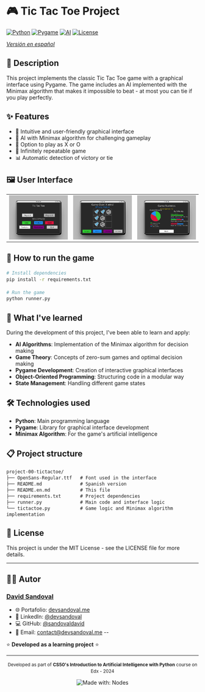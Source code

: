 # 🎮 Tic Tac Toe Project

[![Python](https://img.shields.io/badge/Python-3.12-blue.svg)](https://www.python.org/)
[![Pygame](https://img.shields.io/badge/Pygame-2.6-green.svg)](https://www.pygame.org/)
[![AI](https://img.shields.io/badge/AI-Minimax-orange.svg)](https://en.wikipedia.org/wiki/Minimax)
[![License](https://img.shields.io/badge/License-MIT-yellow.svg)](https://opensource.org/licenses/MIT)

_[Versión en español](README.md)_

## 📝 Description

This project implements the classic Tic Tac Toe game with a graphical interface using Pygame. The game includes an AI implemented with the Minimax algorithm that makes it impossible to beat - at most you can tie if you play perfectly.

## ✨ Features

-   🎯 Intuitive and user-friendly graphical interface
-   🤖 AI with Minimax algorithm for challenging gameplay
-   🎲 Option to play as X or O
-   🔄 Infinitely repeatable game
-   📊 Automatic detection of victory or tie

## 🖼️ User Interface

<div align="center">
  <table>
    <tr>
      <td><img src="mockups/desktop-menu.png" alt="V2.0"></td>
      <td><img src="mockups/desktop-game.png" alt="V2.0"></td>
      <td><img src="mockups/desktop-statistics.png" alt="V2.0"></td>  
    </tr>
  </table>
</div>

## 🚀 How to run the game

```bash
# Install dependencies
pip install -r requirements.txt

# Run the game
python runner.py
```

## 🧠 What I've learned

During the development of this project, I've been able to learn and apply:

-   **AI Algorithms**: Implementation of the Minimax algorithm for decision making
-   **Game Theory**: Concepts of zero-sum games and optimal decision making
-   **Pygame Development**: Creation of interactive graphical interfaces
-   **Object-Oriented Programming**: Structuring code in a modular way
-   **State Management**: Handling different game states

## 🛠️ Technologies used

-   **Python**: Main programming language
-   **Pygame**: Library for graphical interface development
-   **Minimax Algorithm**: For the game's artificial intelligence

## 📋 Project structure

```
project-00-tictactoe/
├── OpenSans-Regular.ttf   # Font used in the interface
├── README.md              # Spanish version
├── README.en.md           # This file
├── requirements.txt       # Project dependencies
├── runner.py              # Main code and interface logic
└── tictactoe.py           # Game logic and Minimax algorithm implementation
```

## 📄 License

This project is under the MIT License - see the LICENSE file for more details.

---
## 👨‍💻 Autor

### [David Sandoval](https://github.com/sandovaldavid)

-   🌐 Portafolio: [devsandoval.me](https://devsandoval.me)
-   💼 LinkedIn: [@devsandoval](https://linkedin.com/in/devsandoval)
-   💻 GitHub: [@sandovaldavid](https://github.com/sandovaldavid)
-   📧 Email: [contact@devsandoval.me](mailto:contact@devsandoval.me)
--

⭐ **Developed as a learning project** ⭐

---

<div align="center">
  <p>
    <small>Developed as part of <span style="font-weight: bold;">CS50's Introduction to Artificial Intelligence with Python</span> course on Edx - 2024</small>
  </p>
  <img src="https://img.shields.io/badge/Made%20with-Grid%20CSS-1572B6" alt="Made with: Nodes">
</div>
